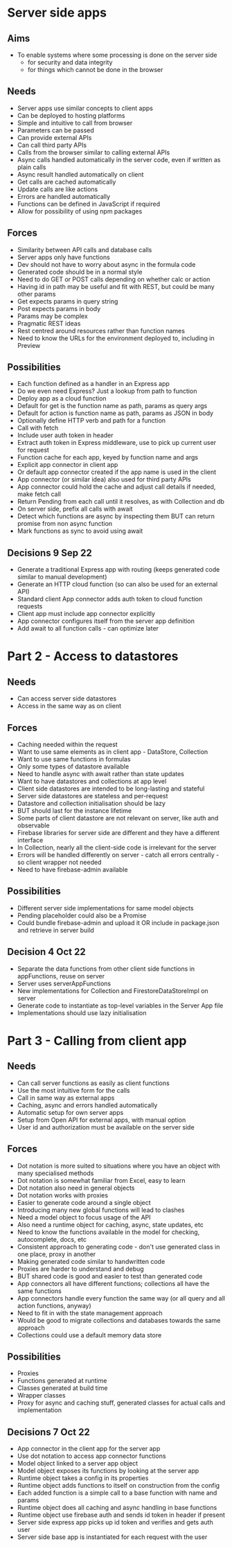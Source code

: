 Server side apps
================

Aims
----

- To enable systems where some processing is done on the server side
    - for security and data integrity
    - for things which cannot be done in the browser

Needs
-----

- Server apps use similar concepts to client apps
- Can be deployed to hosting platforms
- Simple and intuitive to call from browser
- Parameters can be passed
- Can provide external APIs
- Can call third party APIs
- Calls from the browser similar to calling external APIs
- Async calls handled automatically in the server code, even if written as plain calls
- Async result handled automatically on client
- Get calls are cached automatically
- Update calls are like actions
- Errors are handled automatically
- Functions can be defined in JavaScript if required
- Allow for possibility of using npm packages

Forces
------

- Similarity between API calls and database calls
- Server apps only have functions
- Dev should not have to worry about async in the formula code
- Generated code should be in a normal style
- Need to do GET or POST calls depending on whether calc or action
- Having id in path may be useful and fit with REST, but could be many other params
- Get expects params in query string
- Post expects params in body
- Params may be complex
- Pragmatic REST ideas
- Rest centred around resources rather than function names
- Need to know the URLs for the environment deployed to, including in Preview

Possibilities
-------------

- Each function defined as a handler in an Express app
- Do we even need Express? Just a lookup from path to function
- Deploy app as a cloud function
- Default for get is the function name as path, params as query args
- Default for action is function name as path, params as JSON in body
- Optionally define HTTP verb and path for a function
- Call with fetch
- Include user auth token in header
- Extract auth token in Express middleware, use to pick up current user for request
- Function cache for each app, keyed by function name and args
- Explicit app connector in client app
- Or default app connector created if the app name is used in the client
- App connector (or similar idea) also used for third party APIs
- App connector could hold the cache and adjust call details if needed, make fetch call
- Return Pending from each call until it resolves, as with Collection and db
- On server side, prefix all calls with await
- Detect which functions are async by inspecting them BUT can return promise from non async function
- Mark functions as sync to avoid using await

Decisions 9 Sep 22
------------------

- Generate a traditional Express app with routing (keeps generated code similar to manual development)
- Generate an HTTP cloud function (so can also be used for an external API)
- Standard client App connector adds auth token to cloud function requests
- Client app must include app connector explicitly
- App connector configures itself from the server app definition
- Add await to all function calls - can optimize later

Part 2 - Access to datastores
=============================

Needs
-----

- Can access server side datastores
- Access in the same way as on client

Forces
------

- Caching needed within the request
- Want to use same elements as in client app - DataStore, Collection
- Want to use same functions in formulas
- Only some types of datastore available
- Need to handle async with await rather than state updates
- Want to have datastores and collections at app level
- Client side datastores are intended to be long-lasting and stateful
- Server side datastores are stateless and per-request
- Datastore and collection initialisation should be lazy
- BUT should last for the instance lifetime
- Some parts of client datastore are not relevant on server, like auth and observable
- Firebase libraries for server side are different and they have a different interface
- In Collection, nearly all the client-side code is irrelevant for the server
- Errors will be handled differently on server - catch all errors centrally - so client wrapper not needed
- Need to have firebase-admin available

Possibilities
-------------

- Different server side implementations for same model objects
- Pending placeholder could also be a Promise
- Could bundle firebase-admin and upload it OR include in package.json and retrieve in server build

Decision 4 Oct 22
-----------------

- Separate the data functions from other client side functions in appFunctions, reuse on server
- Server uses serverAppFunctions
- New implementations for Collection and FirestoreDataStoreImpl on server
- Generate code to instantiate as top-level variables in the Server App file
- Implementations should use lazy initialisation


Part 3 - Calling from client app
================================

Needs
-----

- Can call server functions as easily as client functions
- Use the most intuitive form for the calls
- Call in same way as external apps
- Caching, async and errors handled automatically
- Automatic setup for own server apps
- Setup from Open API for external apps, with manual option
- User id and authorization must be available on the server side

Forces
------

- Dot notation is more suited to situations where you have an object with many specialised methods
- Dot notation is somewhat familiar from Excel, easy to learn
- Dot notation also need in general objects
- Dot notation works with proxies
- Easier to generate code around a single object 
- Introducing many new global functions will lead to clashes
- Need a model object to focus usage of the API
- Also need a runtime object for caching, async, state updates, etc
- Need to know the functions available in the model for checking, autocomplete, docs, etc
- Consistent approach to generating code - don't use generated class in one place, proxy in another
- Making generated code similar to handwritten code
- Proxies are harder to understand and debug
- BUT shared code is good and easier to test than generated code
- App connectors all have different functions; collections all have the same functions
- App connectors handle every function the same way (or all query and all action functions, anyway)
- Need to fit in with the state management approach
- Would be good to migrate collections and databases towards the same approach
- Collections could use a default memory data store


Possibilities
-------------

- Proxies
- Functions generated at runtime
- Classes generated at build time
- Wrapper classes
- Proxy for async and caching stuff, generated classes for actual calls and implementation


Decisions 7 Oct 22
------------------

- App connector in the client app for the server app
- Use dot notation to access app connector functions
- Model object linked to a server app object
- Model object exposes its functions by looking at the server app
- Runtime object takes a config in its properties
- Runtime object adds functions to itself on construction from the config
- Each added function is a simple call to a base function with name and params
- Runtime object does all caching and async handling in base functions
- Runtime object use firebase auth and sends id token in header if present
- Server side express app picks up id token and verifies and gets auth user
- Server side base app is instantiated for each request with the user


